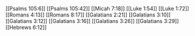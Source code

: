 [[Psalms 105:6]]
[[Psalms 105:42]]
[[Micah 7:18]]
[[Luke 1:54]]
[[Luke 1:72]]
[[Romans 4:13]]
[[Romans 8:17]]
[[Galatians 2:21]]
[[Galatians 3:10]]
[[Galatians 3:12]]
[[Galatians 3:16]]
[[Galatians 3:26]]
[[Galatians 3:29]]
[[Hebrews 6:12]]
